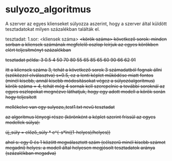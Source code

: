 # sulyozo_algoritmus
A szerver az egyes klienseket súlyozza aszerint, hogy a szerver által küldött tesztadatokat milyen százalékban találták el.



tesztadat:
1.sor: <kliensek száma> <s> <körök száma>
következő sorok: minden sorban a kliensek számának megfelelő oszlop leírjuk az egyes körökben elért teljesítményt százalékban

tesztadat példa:
3 0.5 4
50 70 80
55 65 85
65 60 90
66 62 91

itt a kliensek száma 3, tehát a következő sorok 3 számadatból fognak állni (szóközzel elválasztva)
s=0.5, ez a lenti képlet működése miatt fontos (minél kisebb, annál kisebb módosításokat végez a súlyozóalgoritmus)
körök száma = 4, tehát még 4 sornak kell szerepelnie
a további soroknál az egyes oszlopokat megnézve láthatjuk, hogy egy adott modell a körök során hogy teljesített 

mellékelve van egy sulyozo_test1.txt nevű tesztadat

az algoritmus lényegi része (körönként a képlet szerint frissül az egyes modellek súlya):

új_súly = előző_súly * e^(-s*ln((1-helyes)/helyes)) 

ahol
s: egy 0 és 1 között megválasztott szám (célszerű minél kisebb számot megadni)
helyes: a modell által helyesen megjósolt tesztadatok aránya (százalékban megadva)
